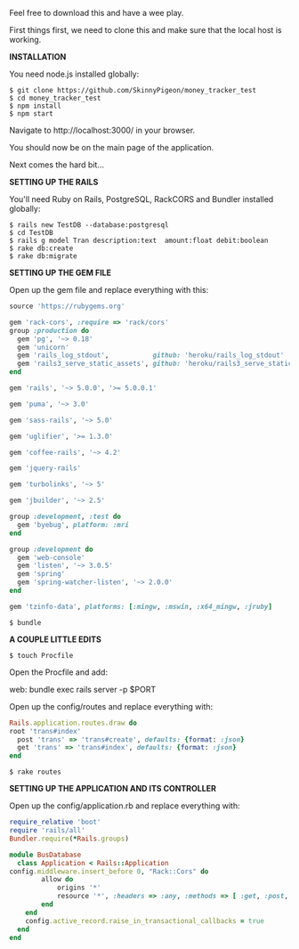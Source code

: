 Feel free to download this and have a wee play.

First things first, we need to clone this and make sure that the local host is working.

**INSTALLATION**

You need node.js installed globally:

`$ git clone https://github.com/SkinnyPigeon/money_tracker_test`  
`$ cd money_tracker_test`  
`$ npm install`  
`$ npm start`

Navigate to http://localhost:3000/ in your browser.

You should now be on the main page of the application.

Next comes the hard bit...

**SETTING UP THE RAILS**

You'll need Ruby on Rails, PostgreSQL, RackCORS and Bundler installed globally:

`$ rails new TestDB --database:postgresql`  
`$ cd TestDB`  
`$ rails g model Tran description:text  amount:float debit:boolean`  
`$ rake db:create`  
`$ rake db:migrate`  

**SETTING UP THE GEM FILE**

Open up the gem file and replace everything with this:

```ruby
source 'https://rubygems.org'

gem 'rack-cors', :require => 'rack/cors'
group :production do
  gem 'pg', '~> 0.18' 
  gem 'unicorn' 
  gem 'rails_log_stdout',           github: 'heroku/rails_log_stdout'
  gem 'rails3_serve_static_assets', github: 'heroku/rails3_serve_static_assets'
end

gem 'rails', '~> 5.0.0', '>= 5.0.0.1'

gem 'puma', '~> 3.0'

gem 'sass-rails', '~> 5.0'

gem 'uglifier', '>= 1.3.0'

gem 'coffee-rails', '~> 4.2'

gem 'jquery-rails'

gem 'turbolinks', '~> 5'

gem 'jbuilder', '~> 2.5'

group :development, :test do
  gem 'byebug', platform: :mri
end

group :development do
  gem 'web-console'
  gem 'listen', '~> 3.0.5'
  gem 'spring'
  gem 'spring-watcher-listen', '~> 2.0.0'
end

gem 'tzinfo-data', platforms: [:mingw, :mswin, :x64_mingw, :jruby]
```

`$ bundle`

**A COUPLE LITTLE EDITS**

`$ touch Procfile`

Open the Procfile and add:

web: bundle exec rails server -p $PORT

Open up the config/routes and replace everything with:

```ruby
Rails.application.routes.draw do
root 'trans#index'
  post 'trans' => 'trans#create', defaults: {format: :json}
  get 'trans' => 'trans#index', defaults: {format: :json}
end
```

`$ rake routes`

**SETTING UP THE APPLICATION AND ITS CONTROLLER**

Open up the config/application.rb and replace everything with:

```ruby
require_relative 'boot'
require 'rails/all'
Bundler.require(*Rails.groups)

module BusDatabase
  class Application < Rails::Application
config.middleware.insert_before 0, "Rack::Cors" do
        allow do
            origins '*'
            resource '*', :headers => :any, :methods => [ :get, :post, :put, :options, :delete ]
        end
    end
    config.active_record.raise_in_transactional_callbacks = true
  end
end
```






